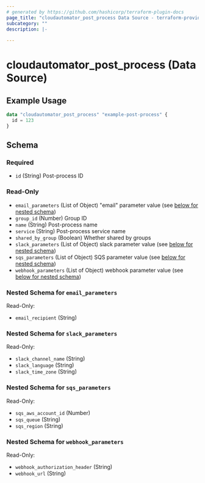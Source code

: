 ```yaml
---
# generated by https://github.com/hashicorp/terraform-plugin-docs
page_title: "cloudautomator_post_process Data Source - terraform-provider-cloudautomator"
subcategory: ""
description: |-
  
---
```


# cloudautomator_post_process (Data Source)



## Example Usage

```terraform
data "cloudautomator_post_process" "example-post-process" {
  id = 123
}
```

<!-- schema generated by tfplugindocs -->
## Schema

### Required

- `id` (String) Post-process ID

### Read-Only

- `email_parameters` (List of Object) "email" parameter value (see [below for nested schema](#nestedatt--email_parameters))
- `group_id` (Number) Group ID
- `name` (String) Post-process name
- `service` (String) Post-process service name
- `shared_by_group` (Boolean) Whether shared by groups
- `slack_parameters` (List of Object) slack parameter value (see [below for nested schema](#nestedatt--slack_parameters))
- `sqs_parameters` (List of Object) SQS parameter value (see [below for nested schema](#nestedatt--sqs_parameters))
- `webhook_parameters` (List of Object) webhook parameter value (see [below for nested schema](#nestedatt--webhook_parameters))

<a id="nestedatt--email_parameters"></a>
### Nested Schema for `email_parameters`

Read-Only:

- `email_recipient` (String)


<a id="nestedatt--slack_parameters"></a>
### Nested Schema for `slack_parameters`

Read-Only:

- `slack_channel_name` (String)
- `slack_language` (String)
- `slack_time_zone` (String)


<a id="nestedatt--sqs_parameters"></a>
### Nested Schema for `sqs_parameters`

Read-Only:

- `sqs_aws_account_id` (Number)
- `sqs_queue` (String)
- `sqs_region` (String)


<a id="nestedatt--webhook_parameters"></a>
### Nested Schema for `webhook_parameters`

Read-Only:

- `webhook_authorization_header` (String)
- `webhook_url` (String)
